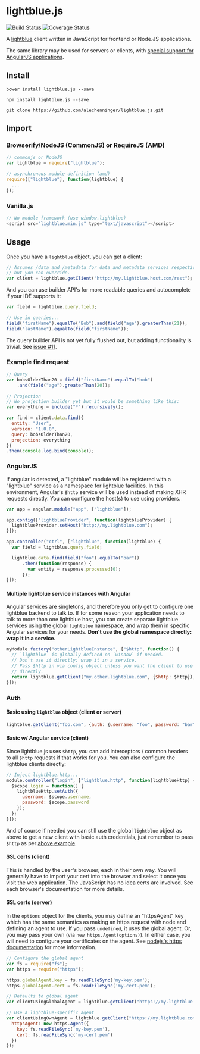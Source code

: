 # lightblue.js
[![Build Status](https://travis-ci.org/alechenninger/lightblue.js.svg?branch=master)](https://travis-ci.org/alechenninger/lightblue.js)
[![Coverage Status](https://coveralls.io/repos/alechenninger/lightblue.js/badge.svg)](https://coveralls.io/r/alechenninger/lightblue.js)

A [lightblue](http://lightblue.io) client written in JavaScript for frontend or
Node.JS applications.

The same library may be used for servers or clients, with [special support for
AngularJS applications](#angularjs).

## Install

`bower install lightblue.js --save`

`npm install lightblue.js --save`

`git clone https://github.com/alechenninger/lightblue.js.git`

## Import

### Browserify/NodeJS (CommonJS) or RequireJS (AMD)

```js
// commonjs or NodeJS
var lightblue = require("lightblue");

// asynchronous module definition (amd)
require(["lightblue"], function(lightblue) {
  ...
});
```

### Vanilla.js

```javascript
// No module framework (use window.lightblue)
<script src="lightblue.min.js" type="text/javascript"></script>
```

## Usage
Once you have a `lightblue` object, you can get a client:

```js
// Assumes /data and /metadata for data and metadata services respectively,
// but you can override.
var client = lightblue.getClient("http://my.lightblue.host.com/rest");
```

And you can use builder API's for more readable queries and autocomplete if your
IDE supports it:

```js
var field = lightblue.query.field;

// Use in queries...
field("firstName").equalTo("Bob").and(field("age").greaterThan(21));
field("lastName").equalTo(field("firstName"));
```

The query builder API is not yet fully flushed out, but adding functionality is
trivial. See [issue #11](https://github.com/alechenninger/lightblue.js/issues/11).

### Example find request

```javascript
// Query
var bobsOlderThan20 = field("firstName").equalTo("bob")
    .and(field("age").greaterThan(20));

// Projection
// No projection builder yet but it would be something like this:
var everything = include("*").recursively();

var find = client.data.find({
  entity: "User",
  version: "1.0.0",
  query: bobsOlderThan20,
  projection: everything
})
.then(console.log.bind(console));
```

### AngularJS
If angular is detected, a "lightblue" module will be registered with a
"lightblue" service as a namespace for lightblue facilities. In this
environment, Angular's `$http` service will be used instead of making XHR
requests directly. You can configure the host(s) to use using providers.

```js
var app = angular.module("app", ["lightblue"]);

app.config(["lightblueProvider", function(lightblueProvider) {
  lightblueProvider.setHost("http://my.lightblue.com");
}]);

app.controller("ctrl", ["lightblue", function(lightblue) {
  var field = lightblue.query.field;

  lightblue.data.find(field("foo").equalTo("bar"))
      .then(function(response) {
        var entity = response.processed[0];
      });
}]);
```

#### Multiple lightblue service instances with Angular

Angular services are singletons, and therefore you only get to configure one
lightblue backend to talk to. If for some reason your application needs to talk
to more than one lightblue host, you can create separate lightblue services
using the global `lightblue` namespace, and wrap them in specific Angular
services for your needs. **Don't use the global namespace directly: wrap it in a
service.**

```js
myModule.factory("otherLightblueInstance", ["$http", function() {
  // `lightblue` is globally defined on `window` if needed.
  // Don't use it directly: wrap it in a service.
  // Pass $http in via config object unless you want the client to use XHR
  // directly.
  return lightblue.getClient("my.other.lightblue.com", {$http: $http});
}]);
```

### Auth

#### Basic using `lightblue` object (client or server)
```js
lightblue.getClient("foo.com", {auth: {username: "foo", password: "bar"}});
```

#### Basic w/ Angular service (client)
Since lightblue.js uses `$http`, you can add interceptors / common headers to all `$http` requests if that works for you. You can also configure the lightblue clients directly:

```js
// Inject lightblue.http...
module.controller("login", ["lightblue.http", function(lightblueHttp) {
  $scope.login = function() {
    lightblueHttp.setAuth({
      username: $scope.username,
      password: $scope.password
    });
  };
}]);
```

And of course if needed you can still use the global `lightblue` object as above
to get a new client with basic auth credentials, just remember to pass `$http`
as per [above example](#multiple-lightblue-service-instances-with-angular).

#### SSL certs (client)
This is handled by the user's browser, each in their own way. You will generally
have to import your cert into the browser and select it once you visit the web
application. The JavaScript has no idea certs are involved. See each browser's
documentation for more details.

#### SSL certs (server)
In the `options` object for the clients, you may define an "httpsAgent" key
which has the same semantics as making an https request with node and defining
an agent to use. If you pass `undefined`, it uses the global agent. Or, you may
pass your own (via `new https.Agent(options)`). In either case, you will need to
configure your certificates on the agent. See [nodejs's https documentation][1]
for more information.

[1]: https://nodejs.org/api/https.html#https_https_request_options_callback

```js
// Configure the global agent
var fs = require("fs");
var https = require("https");

https.globalAgent.key = fs.readFileSync('my-key.pem');
https.globalAgent.cert = fs.readFileSync('my-cert.pem');

// Defaults to global agent
var clientUsingGlobalAgent = lightblue.getClient("https://my.lightblue.com");

// Use a lightblue-specific agent
var clientUsingOwnAgent = lightblue.getClient("https://my.lightblue.com", {
  httpsAgent: new https.Agent({
    key: fs.readFileSync('my-key.pem'),
    cert: fs.readFileSync('my-cert.pem')
  })
});
```
